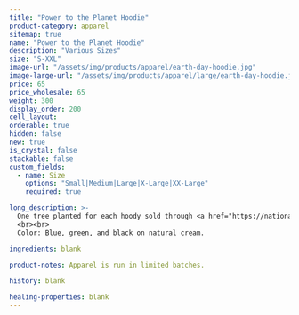 ```yaml
---
title: "Power to the Planet Hoodie"
product-category: apparel
sitemap: true
name: "Power to the Planet Hoodie"
description: "Various Sizes"
size: "S-XXL"
image-url: "/assets/img/products/apparel/earth-day-hoodie.jpg"
image-large-url: "/assets/img/products/apparel/large/earth-day-hoodie.jpg"
price: 65
price_wholesale: 65
weight: 300
display_order: 200
cell_layout:
orderable: true
hidden: false
new: true
is_crystal: false
stackable: false
custom_fields:
  - name: Size
    options: "Small|Medium|Large|X-Large|XX-Large"
    required: true

long_description: >-
  One tree planted for each hoody sold through <a href="https://nationalforests.org" rel="noopener noreferrer" target="_blank">Nationalforests.org</a>. Organic U.S. cotton. Runs small (order a size up if needed).
  <br><br>
  Color: Blue, green, and black on natural cream.

ingredients: blank

product-notes: Apparel is run in limited batches.

history: blank

healing-properties: blank
---
```

